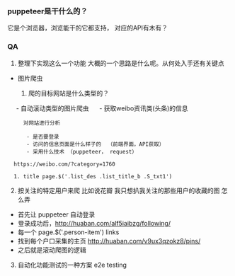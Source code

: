 ### puppeteer是干什么的？

 它是个浏览器，浏览能干的它都支持， 对应的API有木有？


### QA

1. 整理下实现这么一个功能 大概的一个思路是什么呢。从何处入手还有关键点

- 图片爬虫

    1. 爬的目标网站是什么类型的？

      - 自动滚动类型的图片爬虫
      - 获取weibo资讯类(头条)的信息

         对网站进行分析
         
          - 是否要登录
          - 访问的信息页面是什么样子的  （前端界面，API获取）
          - 采用什么技术 （puppeteer， request）

      https://weibo.com/?category=1760

      1. title page.$('.list_des .list_title_b .S_txt1')

2. 按关注的特定用户来爬 比如说花瓣 我只想扒我关注的那些用户的收藏的图 怎么弄

  - 首先让 puppeteer 自动登录
  - 登录成功后，http://huaban.com/alf5iaibzg/following/
  - 每一个 page.$('.person-item')  links
  - 找到每个户口采集的主页 http://huaban.com/v9ux3qzokz8/pins/
  - 之后就是滚动爬图的逻辑


3. 自动化功能测试的一种方案 e2e testing
